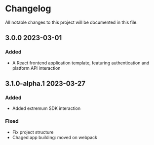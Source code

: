 # Changelog

All notable changes to this project will be documented in this file.



## 3.0.0 2023-03-01

### Added
- A React frontend application template, featuring authentication and platform API interaction


## 3.1.0-alpha.1 2023-03-27

### Added
- Added extremum SDK interaction

###  Fixed
- Fix project structure
- Chaged app building: moved on webpack
